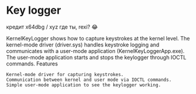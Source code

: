 # Key logger
кредит x64dbg / xyz
где ты, rexi? 😂

KernelKeyLogger shows how to capture keystrokes at the kernel level. The kernel-mode driver (driver.sys) handles keystroke logging and communicates with a user-mode application (KernelKeyLoggerApp.exe). The user-mode application starts and stops the keylogger through IOCTL commands.
Features

    Kernel-mode driver for capturing keystrokes.
    Communication between kernel and user mode via IOCTL commands.
    Simple user-mode application to see the keylogger working.
